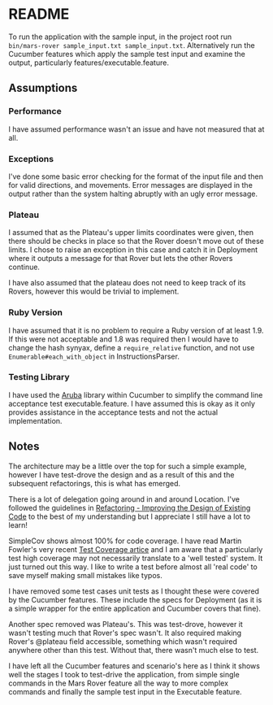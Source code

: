 # README
To run the application with the sample input, in the project root run
`bin/mars-rover sample_input.txt sample_input.txt`. Alternatively run the
Cucumber features which apply the sample test input and examine the output,
particularly features/executable.feature. 

## Assumptions

### Performance
I have assumed performance wasn't an issue and have not measured that at all.

### Exceptions
I've done some basic error checking for the format of the input file and then
for valid directions, and movements. Error messages are displayed in the output
rather than the system halting abruptly with an ugly error message.

### Plateau
I assumed that as the Plateau's upper limits coordinates were given, then there
should be checks in place so that the Rover doesn't move out of these limits.
I chose to raise an exception in this case and catch it in Deployment where it
outputs a message for that Rover but lets the other Rovers continue.

I have also assumed that the plateau does not need to keep track of its Rovers,
however this would be trivial to implement.

### Ruby Version
I have assumed that it is no problem to require a Ruby version of at least 1.9.
If this were not acceptable and 1.8 was required then I would have to change
the hash synyax, define a `require_relative` function, and not use
`Enumerable#each_with_object` in InstructionsParser.

### Testing Library
I have used the [Aruba](https://github.com/cucumber/aruba) library within
Cucumber to simplify the command line acceptance test executable.feature.
I have assumed this is okay as it only provides assistance in the acceptance
tests and not the actual implementation.

## Notes
The architecture may be a little over the top for such a simple example,
however I have test-drove the design and as a result of this and the subsequent
refactorings, this is what has emerged.

There is a lot of delegation going around in and around Location. I've followed
the guidelines in [Refactoring - Improving the Design of Existing
Code](http://martinfowler.com/books.html#refactoring) to the best of my
understanding but I appreciate I still have a lot to learn!

SimpleCov shows almost 100% for code coverage. I have read Martin Fowler's very
recent [Test Coverage artice](http://martinfowler.com/bliki/TestCoverage.html)
and I am aware that a particularly test high coverage may not necessarily
translate to a 'well tested' system. It just turned out this way. I like to
write a test before almost all 'real code' to save myself making small mistakes
like typos.

I have removed some test cases unit tests as I thought these were
covered by the Cucumber features. These include the specs for Deployment (as it
is a simple wrapper for the entire application and Cucumber covers that fine). 

Another spec removed was Plateau's. This was test-drove, however it wasn't
testing much that Rover's spec wasn't. It also required making Rover's @plateau
field accessible, something which wasn't required anywhere other than this
test. Without that, there wasn't much else to test.

I have left all the Cucumber features and scenario's here as I think it shows
well the stages I took to test-drive the application, from simple single
commands in the Mars Rover feature all the way to more complex commands and
finally the sample test input in the Executable feature.
